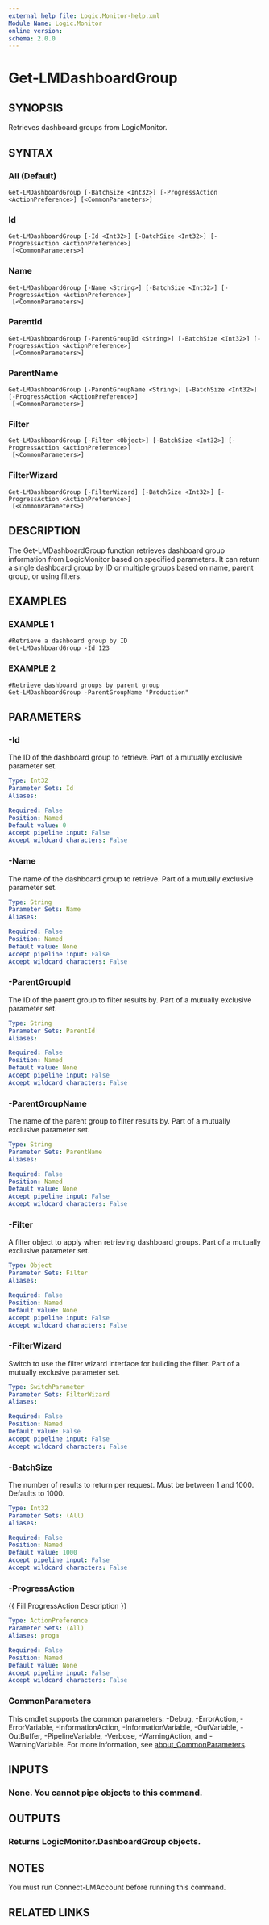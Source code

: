 ```yaml
---
external help file: Logic.Monitor-help.xml
Module Name: Logic.Monitor
online version:
schema: 2.0.0
---
```


# Get-LMDashboardGroup

## SYNOPSIS
Retrieves dashboard groups from LogicMonitor.

## SYNTAX

### All (Default)
```
Get-LMDashboardGroup [-BatchSize <Int32>] [-ProgressAction <ActionPreference>] [<CommonParameters>]
```

### Id
```
Get-LMDashboardGroup [-Id <Int32>] [-BatchSize <Int32>] [-ProgressAction <ActionPreference>]
 [<CommonParameters>]
```

### Name
```
Get-LMDashboardGroup [-Name <String>] [-BatchSize <Int32>] [-ProgressAction <ActionPreference>]
 [<CommonParameters>]
```

### ParentId
```
Get-LMDashboardGroup [-ParentGroupId <String>] [-BatchSize <Int32>] [-ProgressAction <ActionPreference>]
 [<CommonParameters>]
```

### ParentName
```
Get-LMDashboardGroup [-ParentGroupName <String>] [-BatchSize <Int32>] [-ProgressAction <ActionPreference>]
 [<CommonParameters>]
```

### Filter
```
Get-LMDashboardGroup [-Filter <Object>] [-BatchSize <Int32>] [-ProgressAction <ActionPreference>]
 [<CommonParameters>]
```

### FilterWizard
```
Get-LMDashboardGroup [-FilterWizard] [-BatchSize <Int32>] [-ProgressAction <ActionPreference>]
 [<CommonParameters>]
```

## DESCRIPTION
The Get-LMDashboardGroup function retrieves dashboard group information from LogicMonitor based on specified parameters.
It can return a single dashboard group by ID or multiple groups based on name, parent group, or using filters.

## EXAMPLES

### EXAMPLE 1
```
#Retrieve a dashboard group by ID
Get-LMDashboardGroup -Id 123
```

### EXAMPLE 2
```
#Retrieve dashboard groups by parent group
Get-LMDashboardGroup -ParentGroupName "Production"
```

## PARAMETERS

### -Id
The ID of the dashboard group to retrieve.
Part of a mutually exclusive parameter set.

```yaml
Type: Int32
Parameter Sets: Id
Aliases:

Required: False
Position: Named
Default value: 0
Accept pipeline input: False
Accept wildcard characters: False
```

### -Name
The name of the dashboard group to retrieve.
Part of a mutually exclusive parameter set.

```yaml
Type: String
Parameter Sets: Name
Aliases:

Required: False
Position: Named
Default value: None
Accept pipeline input: False
Accept wildcard characters: False
```

### -ParentGroupId
The ID of the parent group to filter results by.
Part of a mutually exclusive parameter set.

```yaml
Type: String
Parameter Sets: ParentId
Aliases:

Required: False
Position: Named
Default value: None
Accept pipeline input: False
Accept wildcard characters: False
```

### -ParentGroupName
The name of the parent group to filter results by.
Part of a mutually exclusive parameter set.

```yaml
Type: String
Parameter Sets: ParentName
Aliases:

Required: False
Position: Named
Default value: None
Accept pipeline input: False
Accept wildcard characters: False
```

### -Filter
A filter object to apply when retrieving dashboard groups.
Part of a mutually exclusive parameter set.

```yaml
Type: Object
Parameter Sets: Filter
Aliases:

Required: False
Position: Named
Default value: None
Accept pipeline input: False
Accept wildcard characters: False
```

### -FilterWizard
Switch to use the filter wizard interface for building the filter.
Part of a mutually exclusive parameter set.

```yaml
Type: SwitchParameter
Parameter Sets: FilterWizard
Aliases:

Required: False
Position: Named
Default value: False
Accept pipeline input: False
Accept wildcard characters: False
```

### -BatchSize
The number of results to return per request.
Must be between 1 and 1000.
Defaults to 1000.

```yaml
Type: Int32
Parameter Sets: (All)
Aliases:

Required: False
Position: Named
Default value: 1000
Accept pipeline input: False
Accept wildcard characters: False
```

### -ProgressAction
{{ Fill ProgressAction Description }}

```yaml
Type: ActionPreference
Parameter Sets: (All)
Aliases: proga

Required: False
Position: Named
Default value: None
Accept pipeline input: False
Accept wildcard characters: False
```

### CommonParameters
This cmdlet supports the common parameters: -Debug, -ErrorAction, -ErrorVariable, -InformationAction, -InformationVariable, -OutVariable, -OutBuffer, -PipelineVariable, -Verbose, -WarningAction, and -WarningVariable. For more information, see [about_CommonParameters](http://go.microsoft.com/fwlink/?LinkID=113216).

## INPUTS

### None. You cannot pipe objects to this command.
## OUTPUTS

### Returns LogicMonitor.DashboardGroup objects.
## NOTES
You must run Connect-LMAccount before running this command.

## RELATED LINKS
